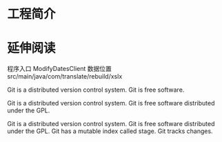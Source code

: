 # 工程简介

# 延伸阅读

程序入口 ModifyDatesClient
数据位置 src/main/java/com/translate/rebuild/xslx

Git is a distributed version control system.
Git is free software.

Git is a distributed version control system.
Git is free software distributed under the GPL.

Git is a distributed version control system.
Git is free software distributed under the GPL.
Git has a mutable index called stage.
Git tracks changes.
